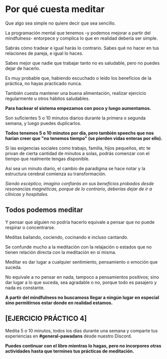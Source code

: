 # Por qué cuesta meditar

Que algo sea simple no quiere decir que sea sencillo.

La programación mental que tenemos -y podemos mejorar a partir del mindfulness- entorpece y complica lo que en realidad debería ser simple.

Sabrás cómo tradear e igual harás lo contrario. Sabes qué no hacer en tus relaciones de pareja, e igual lo haces.

Sabes mejor que nadie que trabajar tanto no es saludable, pero no puedes dejar de hacerlo.

Es muy probable que, habiendo escuchado o leído los beneficios de la práctica, no hayas practicado nunca.

También cuesta mantener una buena alimentación, realizar ejercicio regularmente u otros hábitos saludables.

**Para hackear el sistema empezamos con poco y luego aumentamos.**

Son suficientes 5 o 10 minutos diarios durante la primera o segunda semana, y luego puedes duplicarlos.

**Todos tenemos 5 o 10 minutos por día, pero también speechs que nos harían creer que "no tenemos tiempo" (se pierden vidas enteras por ello).**

Si las exigencias sociales como trabajo, familia, hijos pequeños, etc te privan de cierta cantidad de minutos a solas, podrás comenzar con el tiempo que realmente tengas disponible.

Así sea un minuto diario, el cambio de paradigma se hace notar y la estructura cerebral comienza su transformación.&#x20;

_Siendo escéptico, imagino confiarás en sus beneficios probados desde resonancias magnéticas, porque de lo contrario, deberías dejar de ir a clínicas y hospitales._

## Todos podemos meditar

Y pensar que alguien no podría hacerlo equivale a pensar que no puede respirar o concentrarse.

Meditas bailando, cociendo, cocinando e incluso cantando.

Se confunde mucho a la meditación con la relajación o estados que no tienen relación directa con la meditación en sí misma.

Meditar es dar lugar a cualquier sentimiento, pensamiento o emoción que suceda.

No equivale a no pensar en nada, tampoco a pensamientos positivos; sino dar lugar a lo que suceda, sea agradable o no, porque todo es pasajero y nada es constante.

**A partir del mindfulness no buscamoss llegar a ningún lugar en especial sino permitirnos estar donde en realidad estamos.**

## **\[EJERCICIO PRÁCTICO 4]**

Medita 5 o 10 minutos, todos los días durante una semana y comparte tus experiencias en **#general-pawadans** desde nuestro Discord.

**Puedes continuar con el libro mientras lo hagas, pero no incorpores otras actividades hasta que termines tus prácticas de meditación.**
